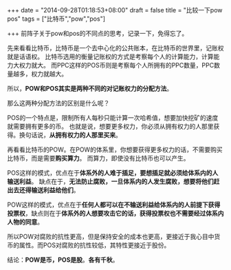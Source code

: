 +++
date = "2014-09-28T01:18:53+08:00"
draft = false
title = "比较一下pow pos"
tags = ["比特币","pow","pos"]

+++
前阵子关于pow和pos的不同点的思考，记录一下，免得忘了。


先来看看比特币，比特币是一个去中心化的公共账本，在比特币的世界里，记账权就是话语权。
比特币选用的衡量记账权的方式是考察每个人的计算能力，计算能力大权力就大。
而PPC这样的POS币则是考察每个人所拥有的PPC数量，PPC数量越多，权力就越大。


所以，**POW和POS其实是两种不同的对记账权力的分配方法**。


那么这两种分配方法的区别是什么呢？


POS的一个特点是，限制所有人每秒只能计算一次哈希值，想要加快挖矿的速度就需要拥有更多的币。
也就是说，想要更多权力，你必须从拥有权力的人那里获得。换句话说，**从拥有权力的人那里买来**。


再看看比特币的POW。在POW的体系里，你想要获得更多权力的话，不需要购买比特币，而是需要**购买算力**。
而算力，即使没有比特币也可以产生。


POS这样的模式，优点在于**体系外的人难于插足，要想插足就必须给体系内的人输送利益**。
缺点在于，**无法防止腐败，一旦体系内的人发生腐败，想要将他们赶出去还得输送利益给他们**。


POW这样的模式，优点在于**任何人都可以在不输送利益给体系内的人前提下获得投票权**，缺点则在于**体系外的人想要攻击它的话，获得投票权也不需要经过体系内人物的同意**。


所以POW对腐败的抗性更高，但是保持安全的成本也更高，更接近于我心目中货币的属性。而POS对腐败的抗性较低，其特性更接近于股份。


结论：**POW是币，POS是股**。**各有千秋**。
